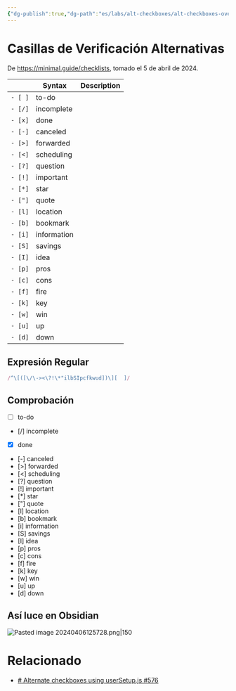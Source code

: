 ```yaml
---
{"dg-publish":true,"dg-path":"es/labs/alt-checkboxes/alt-checkboxes-overview.md","permalink":"/es/labs/alt-checkboxes/alt-checkboxes-overview/","title":"Casillas de Verificación Alternativas","tags":["labs"],"noteIcon":1,"created":"2024-04-05T10:55:37.000-06:00","updated":"2024-04-06T12:57:59.784-06:00"}
---
```



# Casillas de Verificación Alternativas

De https://minimal.guide/checklists, tomado el 5 de abril de 2024.


|     | Syntax | Description |
| --- | ------ | ----------- |
 | `- [ ]` | to-do       |
 | `- [/]` | incomplete  |
 | `- [x]` | done        |
 | `- [-]` | canceled    |
 | `- [>]` | forwarded   |
 | `- [<]` | scheduling  |
 | `- [?]` | question    |
 | `- [!]` | important   |
 | `- [*]` | star        |
 | `- ["]` | quote       |
 | `- [l]` | location    |
 | `- [b]` | bookmark    |
 | `- [i]` | information |
 | `- [S]` | savings     |
 | `- [I]` | idea        |
 | `- [p]` | pros        |
 | `- [c]` | cons        |
 | `- [f]` | fire        |
 | `- [k]` | key         |
 | `- [w]` | win         |
 | `- [u]` | up          |
 | `- [d]` | down        |


## Expresión Regular

```js
/^\[([\/\-><\?!\*"ilbSIpcfkwud])\][  ]/
```

## Comprobación

 - [ ]   to-do       
 - [/]   incomplete  
 - [x]   done        
 - [-]   canceled    
 - [>]   forwarded   
 - [<]   scheduling  
 - [?]   question    
 - [!]   important   
 - [*]   star        
 - ["]   quote       
 - [l]   location    
 - [b]   bookmark    
 - [i]   information 
 - [S]   savings     
 - [I]   idea        
 - [p]   pros        
 - [c]   cons        
 - [f]   fire        
 - [k]   key         
 - [w]   win         
 - [u]   up          
 - [d]   down        

## Así luce en Obsidian

![Pasted image 20240406125728.png|150](/img/user/files/Pasted%20image%2020240406125728.png)
# Relacionado

- [# Alternate checkboxes using userSetup.js #576](https://github.com/oleeskild/obsidian-digital-garden/discussions/576)